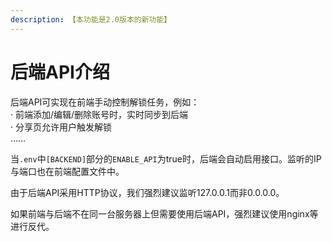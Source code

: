 ```yaml
---
description: 【本功能是2.0版本的新功能】
---
```


# 后端API介绍

后端API可实现在前端手动控制解锁任务，例如：\
· 前端添加/编辑/删除账号时，实时同步到后端\
· 分享页允许用户触发解锁\
……

当`.env`中`[BACKEND]`部分的`ENABLE_API`为true时，后端会自动启用接口。监听的IP与端口也在前端配置文件中。

由于后端API采用HTTP协议，我们强烈建议监听127.0.0.1而非0.0.0.0。

如果前端与后端不在同一台服务器上但需要使用后端API，强烈建议使用nginx等进行反代。
